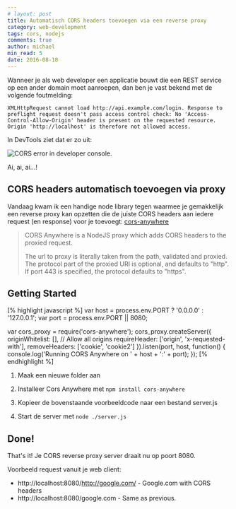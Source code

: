```yaml
---
# layout: post
title: Automatisch CORS headers toevoegen via een reverse proxy
category: web-development
tags: cors, nodejs
comments: true
author: michael
min_read: 5
date: 2016-08-18
---
```


Wanneer je als web developer een applicatie bouwt die een REST service op een ander domain moet aanroepen, dan ben je 
vast bekend met de volgende foutmelding:

```XMLHttpRequest cannot load http://api.example.com/login. Response to preflight request doesn't pass access control check: No 'Access-Control-Allow-Origin' header is present on the requested resource. Origin 'http://localhost' is therefore not allowed access.```

In DevTools ziet dat er zo uit:

![CORS error in developer console.](/assets/nodejs-proxy-cors/cors-error-no-access-control-allow-origin.png)

Ai, ai, ai...!

## CORS headers automatisch toevoegen via proxy

Vandaag kwam ik een handige node library tegen waarmee je gemakkelijk een reverse proxy kan opzetten die de juiste CORS
headers aan iedere request (en response) voor je toevoegt: [cors-anywhere](https://www.npmjs.com/package/cors-anywhere)

> CORS Anywhere is a NodeJS proxy which adds CORS headers to the proxied request.
>
> The url to proxy is literally taken from the path, validated and proxied. The protocol part of the proxied URI is optional, and defaults to "http". If port 443 is specified, the protocol defaults to "https".


## Getting Started

[% highlight javascript %]
var host = process.env.PORT ? '0.0.0.0' : '127.0.0.1';
var port = process.env.PORT || 8080;
 
var cors_proxy = require('cors-anywhere');
cors_proxy.createServer({
    originWhitelist: [], // Allow all origins 
    requireHeader: ['origin', 'x-requested-with'],
    removeHeaders: ['cookie', 'cookie2']
}).listen(port, host, function() {
    console.log('Running CORS Anywhere on ' + host + ':' + port);
});
[% endhighlight %]

1. Maak een nieuwe folder aan 

2. Installeer Cors Anywhere met ```npm install cors-anywhere```

3. Kopieer de bovenstaande voorbeeldcode naar een bestand server.js

4. Start de server met ```node ./server.js``` 

## Done!

That's it! Je CORS reverse proxy server draait nu op poort 8080.

Voorbeeld request vanuit je web client:

* http://localhost:8080/http://google.com/ - Google.com with CORS headers
* http://localhost:8080/google.com - Same as previous.
